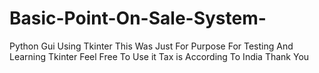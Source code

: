 # Basic-Point-On-Sale-System-
Python Gui Using Tkinter 
This Was Just For Purpose For Testing And Learning Tkinter Feel Free To Use it
Tax is According To India
Thank You


